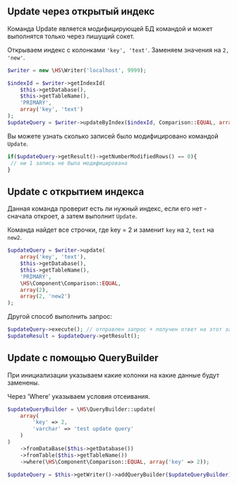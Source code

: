 Update через открытый индекс
------------
Команда Update является модифицирующей БД командой и может выполнятся только через пишущий сокет.

Открываем индекс с колонками `'key', 'text'`. Заменяем значения на `2, 'new'`.
```php
$writer = new \HS\Writer('localhost', 9999);

$indexId = $writer->getIndexId(
    $this->getDatabase(),
    $this->getTableName(),
    'PRIMARY',
    array('key', 'text')
);
$updateQuery = $writer->updateByIndex($indexId, Comparison::EQUAL, array(2), array(2, 'new'));
```

Вы можете узнать сколько записей было модифицировано командой `Update`.
```php
if($updateQuery->getResult()->getNumberModifiedRows() == 0){
 // ни 1 запись не была модифицирована
}
```
Update с открытием индекса
------------
Данная команда проверит есть ли нужный индекс, если его нет - сначала откроет, а затем выполнит `Update`.

Команда найдет все строчки, где key = 2 и заменит `key` на `2`, `text` на `new2`.

```php
$updateQuery = $writer->update(
    array('key', 'text'),
    $this->getDatabase(),
    $this->getTableName(),
    'PRIMARY',
    \HS\Component\Comparison::EQUAL,
    array(2),
    array(2, 'new2')
);
```
Другой способ выполнить запрос:
```php
$updateQuery->execute(); // отправлен запрос + получен ответ на этот запрос + все, что было в очереди на отправку
$updateResult = $updateQuery->getResult();
```
Update c помощью QueryBuilder
------------
При инициализации указываем какие колонки на какие данные будут заменены.

Через 'Where' указываем условия отсеивания.
```php
$updateQueryBuilder = \HS\QueryBuilder::update(
    array(
        'key' => 2,
        'varchar' => 'test update query'
    )
)
    ->fromDataBase($this->getDatabase())
    ->fromTable($this->getTableName())
    ->where(\HS\Component\Comparison::EQUAL, array('key' => 2));

$updateQuery = $this->getWriter()->addQueryBuilder($updateQueryBuilder);
```